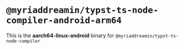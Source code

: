 # `@myriaddreamin/typst-ts-node-compiler-android-arm64`

This is the **aarch64-linux-android** binary for `@myriaddreamin/typst-ts-node-compiler`

